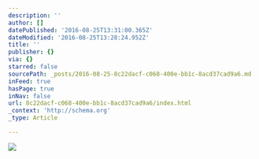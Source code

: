 ```yaml
---
description: ''
author: []
datePublished: '2016-08-25T13:31:00.365Z'
dateModified: '2016-08-25T13:28:24.952Z'
title: ''
publisher: {}
via: {}
starred: false
sourcePath: _posts/2016-08-25-8c22dacf-c068-400e-bb1c-8acd37cad9a6.md
inFeed: true
hasPage: true
inNav: false
url: 8c22dacf-c068-400e-bb1c-8acd37cad9a6/index.html
_context: 'http://schema.org'
_type: Article

---
```

![](https://the-grid-user-content.s3-us-west-2.amazonaws.com/0c3db699-172d-4b2f-8d7d-ffcd08e1b22c.jpg)